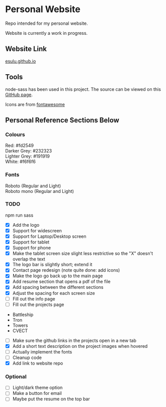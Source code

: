 # Personal Website
Repo intended for my personal website.

Website is currently a work in progress.

## Website Link
[esulu.github.io](https://esulu.github.io/dist/index.html)

## Tools
node-sass has been used in this project. The source can be viewed on this [GitHub page](https://github.com/sass/node-sass).  

Icons are from [fontawesome](https://fontawesome.com)

## Personal Reference Sections Below

### Colours
Red: #fd2549  
Darker Grey: #232323  
Lighter Grey: #191919  
White: #f6f6f6  

### Fonts
Roboto (Regular and Light)  
Roboto mono (Regular and Light)  

### TODO
npm run sass  
- [x] Add the logo  
- [x] Support for widescreen  
- [x] Support for Laptop/Desktop screen  
- [x] Support for tablet  
- [x] Support for phone 
- [x] Make the tablet screen size slight less restrictive so the "X" doesn't overlap the text  
- [x] The logo bar is slightly short; extend it    
- [x] Contact page redesign (note quite done: add icons)  
- [x] Make the logo go back up to the main page  
- [x] Add resume section that opens a pdf of the file  
- [x] Add spacing between the different sections  
- [x] Adjust the spacing for each screen size  
- [ ] Fill out the info page  
- [ ] Fill out the projects page
- Battleship  
- Tron  
- Towers  
- CVECT  
- [ ] Make sure the github links in the projects open in a new tab  
- [x] Add a short text description on the project images when hovered  
- [ ] Actually implement the fonts    
- [ ] Cleanup code   
- [x] Add link to website repo  

### Optional
- [ ] Light/dark theme option  
- [ ] Make a button for email 
- [ ] Maybe put the resume on the top bar
